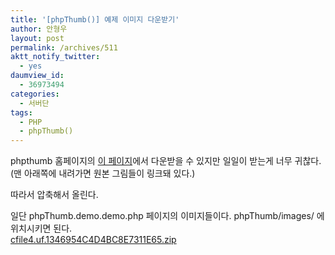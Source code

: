 ```yaml
---
title: '[phpThumb()] 예제 이미지 다운받기'
author: 안형우
layout: post
permalink: /archives/511
aktt_notify_twitter:
  - yes
daumview_id:
  - 36973494
categories:
  - 서버단
tags:
  - PHP
  - phpThumb()
---
```

phpthumb 홈페이지의 <a href="http://phpthumb.sourceforge.net/demo/demo/phpThumb.demo.demo.php" target="_blank">이 페이지</a>에서 다운받을 수 있지만 일일이 받는게 너무 귀찮다.(맨 아래쪽에 내려가면 원본 그림들이 링크돼 있다.) <div>
  따라서 압축해서 올린다.
</div>

<div>
  일단 phpThumb.demo.demo.php 페이지의 이미지들이다. phpThumb/images/ 에 위치시키면 된다.
</div>

<div>
  <a href="/uploads/legacy/old-images/1/cfile4.uf.1346954C4D4BC8E7311E65.zip" class="aligncenter" />cfile4.uf.1346954C4D4BC8E7311E65.zip</a>
</div>